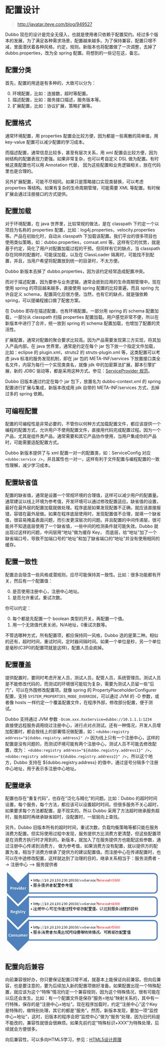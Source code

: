 # 配置设计

> http://javatar.iteye.com/blog/949527

Dubbo 现在的设计是完全无侵入，也就是使用者只依赖于配置契约。经过多个版本的发展，为了满足各种需求场景，配置越来越多。为了保持兼容，配置只增不减，里面潜伏着各种风格，约定，规则。新版本也将配置做了一次调整，去掉了 dubbo.properties，改为全 spring 配置。将想到的一些记在这，备忘。 

## 配置分类 

首先，配置的用途是有多种的，大致可以分为： 

0. 环境配置，比如：连接数，超时等配置。 
0. 描述配置，比如：服务接口描述，服务版本等。 
0. 扩展配置，比如：协议扩展，策略扩展等。 

## 配置格式 

通常环境配置，用 properties 配置会比较方便，因为都是一些离散的简单值，用 key-value 配置可以减少配置的学习成本。 

而描述配置，通常信息比较多，甚至有层次关系，用 xml 配置会比较方便，因为树结构的配置表现力更强。如果非常复杂，也可以考自定义 DSL 做为配置。有时候这类配置也可以用 Annotation 代替， 因为这些配置和业务逻辑相关，放在代码里也是合理的。 

另外扩展配置，可能不尽相同。如果只是策略接口实现类替换，可以考虑 properties 等结构。如果有复杂的生命周期管理，可能需要 XML 等配置。有时候扩展会通过注册接口的方式提供。 

## 配置加载 

对于环境配置，在 java 世界里，比较常规的做法，是在 classpath 下约定一个以项目为名称的 properties 配置，比如：log4j.properties，velocity.properties等。产品在初始化时，自动从 classpath 下加载该配置。我们平台的很多项目也使用类似策略，如：dubbo.properties，comsat.xml 等。这样有它的优势，就是基于约定，简化了用户对配置加载过程的干预。但同样有它的缺点，当 classpath 存在同样的配置时，可能误加载，以及在 ClassLoader 隔离时，可能找不到配置，并且，当用户希望将配置放到统一的目录时，不太方便。 

Dubbo 新版本去掉了 dubbo.properties，因为该约定经常造成配置冲突。 

而对于描述配置，因为要参与业务逻辑，通常会嵌到应用的生命周期管理中。现在使用 spring 的项目越来越多，直接使用 spring 配置的比较普遍，而且 spring 允许自定义 schema，配置简化后很方便。当然，也有它的缺点，就是强依赖 spring，可以提编程接口做了配套方案。 

在 Dubbo 即存在描述配置，也有环境配置。一部分用 spring 的 schema 配置加载，一部分从 classpath 扫描 properties 配置加载。用户感觉非常不便，所以在新版本中进行了合并，统一放到 spring 的 schema 配置加载，也增加了配置的灵活性。 

扩展配置，通常对配置的聚合要求比较高。因为产品需要发现第三方实现，将其加入产品内部。在 java 世界里，通常是约定在每个 jar 包下放一个指定文件加载，比如：eclipse 的 plugin.xml，struts2 的 struts-plugin.xml 等，这类配置可以考虑 java 标准的服务发现机制，即在 jar 包的 META-INF/services 下放置接口类全名文件，内容为每行一个实现类类名，就像 jdk 中的加密算法扩展，脚本引擎扩展，新的 JDBC 驱动等，都是采用这种方式。参见：[ServiceProvider 规范](https://docs.oracle.com/javase/1.5.0/docs/guide/jar/jar.html#Service%20Provider)。

Dubbo 旧版本通过约定在每个 jar 包下，放置名为 dubbo-context.xml 的 spring 配置进行扩展与集成，新版本改成用 jdk 自带的 META-INF/services 方式，去掉过多的 spring 依赖。 

## 可编程配置 

配置的可编程性是非常必要的，不管你以何种方式加载配置文件，都应该提供一个编程的配置方式，允许用户不使用配置文件，直接用代码完成配置过程。因为一个产品，尤其是组件类产品，通常需要和其它产品协作使用，当用户集成你的产品时，可能需要适配配置方式。 

Dubbo 新版本提供了与 xml 配置一对一的配置类，如：ServiceConfig 对应 `<dubbo:service />`，并且属性也一对一，这样有利于文件配置与编程配置的一致性理解，减少学习成本。 

## 配置缺省值 

配置的缺省值，通常是设置一个常规环境的合理值，这样可以减少用户的配置量。通常建议以线上环境为参考值，开发环境可以通过修改配置适应。缺省值的设置，最好在最外层的配置加载就做处理。程序底层如果发现配置不正确，就应该直接报错，容错在最外层做。如果在程序底层使用时，发现配置值不合理，就填一个缺省值，很容易掩盖表面问题，而引发更深层次的问题。并且配置的中间传递层，很可能并不知道底层使用了一个缺省值，一些中间的检测条件就可能失效。Dubbo 就出现过这样的问题，中间层用“地址”做为缓存 Key， 而底层，给“地址”加了一个缺省端口号，导致不加端口号的“地址”和加了缺省端口的“地址”并没有使用相同的缓存。 

## 配置一致性 

配置总会隐含一些风格或潜规则，应尽可能保持其一致性。比如：很多功能都有开关，然后有一个配置值： 

0. 是否使用注册中心，注册中心地址。 
0. 是否允许重试，重试次数。 

你可以约定：
 
0. 每个都是先配置一个 boolean 类型的开关，再配置一个值。 
0. 用一个无效值代表关闭，N/A地址，0重试次数等。 

不管选哪种方式，所有配置项，都应保持同一风格，Dubbo 选的是第二种。相似的还有，超时时间，重试时间，定时器间隔时间。如果一个单位是秒，另一个单位是毫秒(C3P0的配置项就是这样)，配置人员会疯掉。 

## 配置覆盖 

提供配置时，要同时考虑开发人员，测试人员，配管人员，系统管理员。测试人员是不能修改代码的，而测试的环境很可能较为复杂，需要为测试人员留一些“后门”，可以在外围修改配置项。就像 spring 的 PropertyPlaceholderConfigurer 配置，支持 `SYSTEM_PROPERTIES_MODE_OVERRIDE`，可以通过 JVM 的 -D 参数，或者像 hosts 一样约定一个覆盖配置文件，在程序外部，修改部分配置，便于测试。

 
Dubbo 支持通过 JVM 参数 `-Dcom.xxx.XxxService=dubbo://10.1.1.1:1234 
` 直接使远程服务调用绕过注册中心，进行点对点测试。还有一种情况，开发人员增加配置时，都会按线上的部署情况做配置，如：`<dubbo:registry address="${dubbo.registry.address}" />` 因为线上只有一个注册中心，这样的配置是没有问题的，而测试环境可能有两个注册中心，测试人员不可能去修改配置，改为： 
`<dubbo:registry address="${dubbo.registry.address1}" />`， 
`<dubbo:registry address="${dubbo.registry.address2}" />`，所以这个地方，Dubbo 支持在 ${dubbo.registry.address} 的值中，通过竖号分隔多个注册中心地址，用于表示多注册中心地址。 

## 配置继承 

配置也存在“重复代码”，也存在“泛化与精化”的问题。比如：Dubbo 的超时时间设置，每个服务，每个方法，都应该可以设置超时时间。但很多服务不关心超时，如果要求每个方法都配置，是不现实的。所以 Dubbo 采用了方法超时继承服务超时，服务超时再继承缺省超时，没配置时，一层层向上查找。 

另外，Dubbo 旧版本所有的超时时间，重试次数，负载均衡策略等都只能在服务消费方配置。但实际使用过程中发现，服务提供方比消费方更清楚，但这些配置项是在消费方执行时才用到的。新版本，就加入了在服务提供方也能配这些参数，通过注册中心传递到消费方， 
做为参考值，如果消费方没有配置，就以提供方的配置为准，相当于消费方继承了提供方的建议配置值。而注册中心在传递配置时，也可以在中途修改配置，这样就达到了治理的目的，继承关系相当于：服务消费者 --> 注册中心 --> 服务提供者 
 
![configuration-override](../sources/images/configuration-override.png)

## 配置向后兼容 

向前兼容很好办，你只要保证配置只增不减，就基本上能保证向前兼容。但向后兼容，也是要注意的，要为后续加入新的配置项做好准备。如果配置出现一个特殊配置，就应该为这个“特殊”情况约定一个兼容规则，因为这个特殊情况，很有可能在以后还会发生。比如：有一个配置文件是保存“服务=地址”映射关系的，其中有一行特殊，保存的是“注册中心=地址”。现在程序加载时，约定“注册中心”这个Key是特殊的，做特别处理，其它的都是“服务”。然而，新版本发现，要加一项“监控中心=地址”，这时，旧版本的程序会把“监控中心”做为“服务”处理，因为旧代码是不能改的，兼容性就很会很麻烦。如果先前约定“特殊标识+XXX”为特殊处理，后续就会方便很多。 

向后兼容性，可以多向HTML5学习，参见：[HTML5设计原理](http://javatar.iteye.com/blog/949390)
